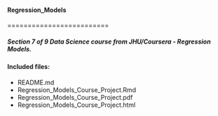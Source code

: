 #### Regression_Models
=========================

##### Section 7 of 9 Data Science course from JHU/Coursera - Regression Models.

#### Included files:
* README.md
* Regression_Models_Course_Project.Rmd
* Regression_Models_Course_Project.pdf
* Regression_Models_Course_Project.html
